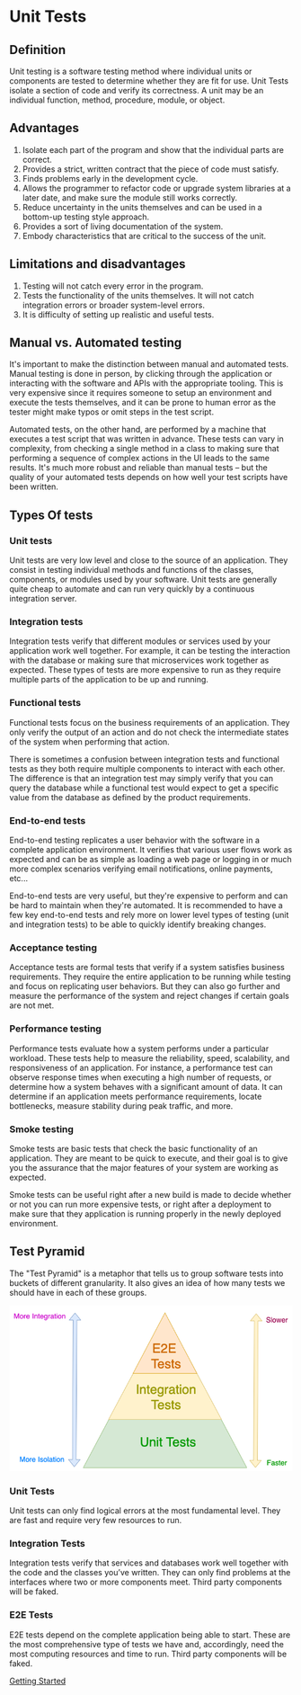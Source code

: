 # Unit Tests
## Definition
Unit testing is a software testing method where individual units or components are tested to determine whether they are fit for use. 
Unit Tests isolate a section of code and verify its correctness. A unit may be an individual function, method, procedure, module, 
or object.

## Advantages
1.  Isolate each part of the program and show that the individual parts are correct.
2.  Provides a strict, written contract that the piece of code must satisfy.
3.  Finds problems early in the development cycle. 
4.  Allows the programmer to refactor code or upgrade system libraries at a later date, and make sure the module still works correctly.
5.  Reduce uncertainty in the units themselves and can be used in a bottom-up testing style approach. 
6.  Provides a sort of living documentation of the system.
7.  Embody characteristics that are critical to the success of the unit.

## Limitations and disadvantages
1. Testing will not catch every error in the program.
2. Tests the functionality of the units themselves. It will not catch integration errors or broader system-level errors.
3. It is difficulty of setting up realistic and useful tests.

## Manual vs. Automated testing
It's important to make the distinction between manual and automated tests. Manual testing is done in person, by clicking through the 
application or interacting with the software and APIs with the appropriate tooling. This is very expensive since it requires someone to setup 
an environment and execute the tests themselves, and it can be prone to human error as the tester might make typos or omit steps in the test script.

Automated tests, on the other hand, are performed by a machine that executes a test script that was written in advance. These tests can vary in complexity, 
from checking a single method in a class to making sure that performing a sequence of complex actions in the UI leads to the same results. It's much more 
robust and reliable than manual tests – but the quality of your automated tests depends on how well your test scripts have been written.

## Types Of tests

### Unit tests

Unit tests are very low level and close to the source of an application. They consist in testing individual methods and functions of the classes, components, 
or modules used by your software. Unit tests are generally quite cheap to automate and can run very quickly by a continuous integration server.

### Integration tests

Integration tests verify that different modules or services used by your application work well together. For example, it can be testing the interaction with 
the database or making sure that microservices work together as expected. These types of tests are more expensive to run as they require multiple parts of the 
application to be up and running.

### Functional tests

Functional tests focus on the business requirements of an application. They only verify the output of an action and do not check the intermediate states of the 
system when performing that action.

There is sometimes a confusion between integration tests and functional tests as they both require multiple components to interact with each other. The difference 
is that an integration test may simply verify that you can query the database while a functional test would expect to get a specific value from the database as defined 
by the product requirements.

### End-to-end tests

End-to-end testing replicates a user behavior with the software in a complete application environment. It verifies that various user flows work as expected and can be 
as simple as loading a web page or logging in or much more complex scenarios verifying email notifications, online payments, etc...

End-to-end tests are very useful, but they're expensive to perform and can be hard to maintain when they're automated. It is recommended to have a few key end-to-end 
tests and rely more on lower level types of testing (unit and integration tests) to be able to quickly identify breaking changes.

### Acceptance testing

Acceptance tests are formal tests that verify if a system satisfies business requirements. They require the entire application to be running while testing and focus on 
replicating user behaviors. But they can also go further and measure the performance of the system and reject changes if certain goals are not met.

### Performance testing

Performance tests evaluate how a system performs under a particular workload. These tests help to measure the reliability, speed, scalability, and responsiveness of an 
application. For instance, a performance test can observe response times when executing a high number of requests, or determine how a system behaves with a significant 
amount of data. It can determine if an application meets performance requirements, locate bottlenecks, measure stability during peak traffic, and more.

### Smoke testing

Smoke tests are basic tests that check the basic functionality of an application. They are meant to be quick to execute, and their goal is to give you the assurance 
that the major features of your system are working as expected.

Smoke tests can be useful right after a new build is made to decide whether or not you can run more expensive tests, or right after a deployment to make sure that they 
application is running properly in the newly deployed environment.

## Test Pyramid
The "Test Pyramid" is a metaphor that tells us to group software tests into buckets of different granularity. It also gives an idea of how many tests we should have 
in each of these groups.

![Test Pyramid](TestPyramid.drawio.png)

### Unit Tests

Unit tests can only find logical errors at the most fundamental level. They are fast and require very few resources to run.

### Integration Tests

Integration tests verify that services and databases work well together with the code and the classes you’ve written. They can only find problems at the interfaces where 
two or more components meet. Third party components will be faked.

### E2E Tests
E2E tests depend on the complete application being able to start. These are the most comprehensive type of tests we have and, accordingly, need the most computing
resources and time to run. Third party components will be faked.

[Getting Started](UnitTest_Getting_Started.md)
